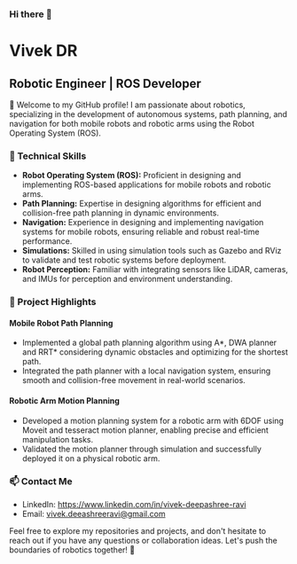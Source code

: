 ### Hi there 👋

# Vivek DR

## Robotic Engineer | ROS Developer

🤖 Welcome to my GitHub profile! I am passionate about robotics, specializing in the development of autonomous systems, path planning, and navigation for both mobile robots and robotic arms using the Robot Operating System (ROS).

### 🔧 Technical Skills

- **Robot Operating System (ROS):** Proficient in designing and implementing ROS-based applications for mobile robots and robotic arms.
- **Path Planning:** Expertise in designing algorithms for efficient and collision-free path planning in dynamic environments.
- **Navigation:** Experience in designing and implementing navigation systems for mobile robots, ensuring reliable and robust real-time performance.
- **Simulations:** Skilled in using simulation tools such as Gazebo and RViz to validate and test robotic systems before deployment.
- **Robot Perception:** Familiar with integrating sensors like LiDAR, cameras, and IMUs for perception and environment understanding.

### 🤖 Project Highlights

#### Mobile Robot Path Planning
- Implemented a global path planning algorithm using A*, DWA planner and RRT* considering dynamic obstacles and optimizing for the shortest path.
- Integrated the path planner with a local navigation system, ensuring smooth and collision-free movement in real-world scenarios.

#### Robotic Arm Motion Planning
- Developed a motion planning system for a robotic arm with 6DOF using Moveit and tesseract motion planner, enabling precise and efficient manipulation tasks.
- Validated the motion planner through simulation and successfully deployed it on a physical robotic arm.


### 📫 Contact Me

- LinkedIn: https://www.linkedin.com/in/vivek-deepashree-ravi
- Email: vivek.deeashreeravi@gmail.com



Feel free to explore my repositories and projects, and don't hesitate to reach out if you have any questions or collaboration ideas. Let's push the boundaries of robotics together! 🚀


<!--
**Vivek-Deepashree-Ravi/Vivek-Deepashree-Ravi** is a ✨ _special_ ✨ repository because its `README.md` (this file) appears on your GitHub profile.

Here are some ideas to get you started:

- 🔭 I’m currently working on ...
- 🌱 I’m currently learning ...
- 👯 I’m looking to collaborate on ...
- 🤔 I’m looking for help with ...
- 💬 Ask me about ...
- 📫 How to reach me: ...
- 😄 Pronouns: ...
- ⚡ Fun fact: ...
-
### 🚀 Open Source Contributions

- [Link to ROS Package 1]: Brief description and impact.
- [Link to ROS Package 2]: Brief description and impact.


### 🙏 Acknowledgments

- Special thanks to [any collaborators, mentors, or contributors], who have been instrumental in the success of my projects.
### 🌐 Website/Blog

- [Optional: Link to your personal website or blog for more detailed information.]

### 📚 Education

- **[Your Degree], [Your University]** (Year Graduated)
- [Any relevant certifications or courses]
-->
